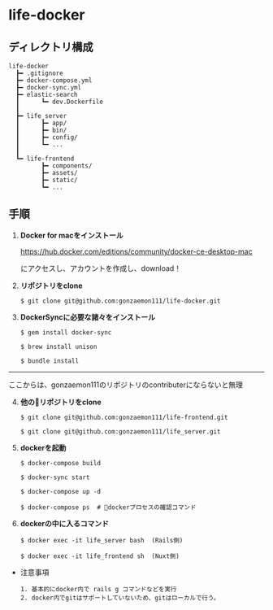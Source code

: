 # life-docker

## ディレクトリ構成

```
life-docker
  ┣━ .gitignore
  ┣━ docker-compose.yml
  ┣━ docker-sync.yml
  ┣━ elastic-search
  ┃      ┗━ dev.Dockerfile
  ┃
  ┣━ life_server
  ┃      ┣━ app/
  ┃      ┣━ bin/
  ┃      ┣━ config/
  ┃      ┗━ ...
  ┃
  ┗━ life-frontend
         ┣━ components/
         ┣━ assets/
         ┣━ static/
         ┗━ ...
```

## 手順

1. **Docker for macをインストール**

    https://hub.docker.com/editions/community/docker-ce-desktop-mac

    にアクセスし、アカウントを作成し、download！

2. **リポジトリをclone**

    ```
    $ git clone git@github.com:gonzaemon111/life-docker.git
    ```

3. **DockerSyncに必要な諸々をインストール**

    ```
    $ gem install docker-sync

    $ brew install unison

    $ bundle install
    ```

---

ここからは、gonzaemon111のリポジトリのcontributerにならないと無理



4. **他のリポジトリをclone**

    ```
    $ git clone git@github.com:gonzaemon111/life-frontend.git

    $ git clone git@github.com:gonzaemon111/life_server.git
    ```

5. **dockerを起動**

    ```
    $ docker-compose build

    $ docker-sync start

    $ docker-compose up -d

    $ docker-compose ps  # dockerプロセスの確認コマンド
    ```

6. **dockerの中に入るコマンド**

    ```
    $ docker exec -it life_server bash  (Rails側)

    $ docker exec -it life_frontend sh  (Nuxt側)
    ```

* 注意事項

    ```
    1. 基本的にdocker内で rails g コマンドなどを実行
    2. docker内でgitはサポートしていないため、gitはローカルで行う。
    ```
